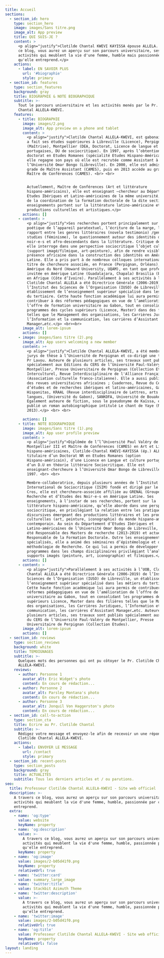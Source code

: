 ```yaml
---
title: Accueil
sections:
  - section_id: hero
    type: section_hero
    image: images/Sans titre.png
    image_alt: App preview
    title: QUI SUIS-JE ?
    content: >
      <p align="justify">Clotilde Chantal KWEVI KAYISSA épouse ALLELA. A travers
      ce blog, vous aurez un aperçu sur son parcours universitaire, ses
      activités qui meublent la vie d'une femme, humble mais passionnée par ce
      qu'elle entreprend.</p>
    actions:
      - label: EN SAVOIR PLUS
        url: '#biographie'
        style: primary
  - section_id: features
    type: section_features
    background: gray
    title: BIOGRAPHIE & NOTE BIOGRAPHIQUE
    subtitle: >-
      Tout le parcours universitaire et les activités menés par le Pr. Clotilde
      Chantal ALLELA-KWEVI.
    features:
      - title: BIOGRAPHIE
        image: images/2.png
        image_alt: App preview on a phone and tablet
        content: >
          <p align="justify">Clotilde Chantal ALLELA-KWEVI, est gabonaise. Elle
          a fait ses études supérieures à Libreville (Licence), Perpignan
          (Maîtrise), Montpellier (DEA, Doctorat, Licence de langue et culture
          portugaises, DU de sociocritique). En 1997, après l’obtention de son
          doctorat en Etudes Romanes (spécialité Etudes Hispano-Américaines),
          elle regagne son pays où elle est recrutée comme Assistant à
          l’Université Omar Bongo (Libreville). En 2000, elle est admise au
          grade de Maître Assistant (CAMES), puis en 2013 accède au grade de
          Maître de Conférences (CAMES). <br> <br>


          Actuellement, Maître de Conférences (Art et littérature
          hispano-américains), elle est enseignant –chercheur au Département des
          Etudes Ibériques et Latino-américaines de la même université, chargée
          de la coordination de la formation doctorale de la dite section. Ses
          enseignements portent sur la littérature latino-américaine et les
          productions culturelles et artistiques.</p>
        actions: []
      - content: >
          <p align="justify">Ses recherches portent principalement sur la
          poétique de l’appareil paratextuel, l’écriture de la marge, la mise en
          rapport entre les genres littéraires (novela testimonio) /gender
          studies (féminisme), le questionnement autour des identités des
          noir-e-s et afro-descendants dans la littérature. Critique de l’art,
          elle interroge dans une perspective sociocritique l’objet culturel
          (support imagé/filmique, art-peinture), afin de rendre visible la
          présence africaine dans la construction des identités en Amérique
          Latine. Elle a pris part à de nombreux colloques internationaux au
          titre de chercheure associée, en France (Perpignan, Orléans), en
          Amérique du Nord (Howard University, UQAM), en tant que professeure
          invitée en Amérique Latine (Guadalajara, Chapala) Brasilia (Brésil) et
          en Afrique (Côte d’Ivoire). Parallèlement à ses activités à l’UOB,
          Clotilde Chantal ALLELA a été Directrice Générale (2006-2019) de
          l’Institut des Sciences de l’Organisation (IUSO) de Libreville, un
          établissement de l’enseignement supérieur spécialisé dans les métiers
          du tertiaire. Cette haute fonction académique lui aura permis de
          contribuer à des réformes pédagogiques en vue de l’amélioration de
          l’offre de formation universitaire au Gabon, tout en consolidant les
          programmes des cycles supérieurs (Licence, Master) dans des filières
          telles que le Management des organisations, les Carrières Juridiques,
          l’Information et la communication, les carrières d’Assistant
          Manager…etc.</p> <br><br>
        image_alt: lorem-ipsum
        actions: []
      - image: images/Sans titre (2).png
        image_alt: App users welcoming a new member
        content: >+
          <p align="justify">Clotilde Chantal ALLELA-KWEVI, a été membre des
          jurys de thèse à l’Université de Perpignan et co-dirigé une thèse avec
          Pr Lavou. Auteure de plusieurs articles, ses travaux sont publiés
          spécialement aux Editions du CERS de l’Université Paul-Valéry de
          Montpellier, Presse Universitaire de Perpignan (Collection Etudes),
          Interculturel, Revue Interdisciplinaire de l'Alliance Française
          (Association culturelle franco-italienne). Elle a aussi publié dans
          des revues universitaires africaines ; Cuadernos, Revue du Centre
          d’études et de recherches ibériques et latino-américaines, Gabonica,
          Hispanitas, KRAAL (Revue interdisciplinaire de Lettres, arts et
          langues, (Université du Gabon), SANKOFA, Université de Bouaké.
          Egalement auteure de fiction, sous le pseudonyme de Kaïssa, elle a
          publié un roman autobiographique intitulé Le chant de Yaye (Nten,
          2013).</p> <br> <br>

        actions: []
      - title: NOTE BIOGRAPHIQUE
        image: images/Sans titre (1).png
        image_alt: App user profile preview
        content: >
          <p align="justify">Diplômée de l’l’Université Paul Valéry de
          Montpellier III et Maître de Conférences (CAMES) en Art et Littérature
          hispano-américaines, Clotilde-Chantal KWEVI-KAYISSA (ép.) ALLELA est
          titulaire d’un Doctorat NR en Etudes Romanes (option
          Hispano-américain), d’une Licence en Langue et culture portugaises et
          d’un D.U en théorie littéraire Sociocritique. Elle est
          enseignant-chercheure à l’Université Omar Bongo de Libreville depuis
          1997. <br> <br>

          Membre-collaboratrice, depuis plusieurs années de l’Institut
          International de Sociocritique (ISIM) fondé et dirigé par le Pr Edmond
          Cros, elle est chercheure-associée affiliée au GRENAL (Groupe de
          Recherche et d’Etudes des Noir-e-s en Amérique Latine. Ses
          enseignements, à l’instar de ses recherches, portent sur la
          littérature hispano-américaine, qu’elle aborde dans une perspective
          sociocritique, en privilégiant la relation entre les pratiques
          discursives émergeant des productions littéraires et les productions
          culturelles (art, peinture, iconographie) du monde hispano-américain
          contemporain. Au sein du Département d’Etudes Ibériques et
          Latino-américaines de l’Université Omar Bongo de Libreville, elle a
          été Responsable des Masters de recherche (2013-2019) et actuellement
          Responsable de la Formation Doctorale. Outre les enseignements
          spécialisés, elle a animé des séminaires d’épistémologie et de
          méthodologie de Recherche. Ce qui lui a permis de développer des
          programmes dans les champs disciplinaires privilégiant l’analyse des
          supports imagés (peinture, art, iconographie) et filmiques.</p>
        actions: []
      - content: >
          <p align="justify">Parallèlement à ses activités à l’UOB, Clotilde
          Chantal ALLELA a été Directrice Générale (2006-2019) de l’Institut des
          Sciences de l’Organisation (IUSO) de Libreville, un établissement de
          l’enseignement supérieur spécialisé dans les métiers du tertiaire.
          Cette haute fonction académique lui aura permis de contribuer à des
          réformes pédagogiques en vue de l’amélioration de l’offre de formation
          universitaire au Gabon, tout en consolidant les programmes des cycles
          supérieurs Licence, Master dans des filières telles que le Management
          des organisations, les Carrières Juridiques, l’Information et la
          communication, les carrières d’Assistant Manager…etc. Auteure de
          plusieurs articles, ses travaux sont publiés spécialement aux Editions
          du CERS de l’Université Paul-Valéry de Montpellier, Presse
          Universitaire de Perpignan (Collection Etudes).
        image_alt: lorem-ipsum
        actions: []
  - section_id: reviews
    type: section_reviews
    background: white
    title: TEMOIGNAGES
    subtitle: >-
      Quelques mots des personnes qui ont pu côtoyer le Pr. Clotilde Chantal
      ALLELA-KWEVI.
    reviews:
      - author: Personne 1
        avatar_alt: Eric Widget's photo
        content: En cours de rédaction...
      - author: Personne 2
        avatar_alt: Parsley Montana's photo
        content: En cours de rédaction...
      - author: Personne 3
        avatar_alt: Jonquil Von Haggerston's photo
        content: En cours de rédaction...
  - section_id: call-to-action
    type: section_cta
    title: Ecrire au Pr. Clotilde Chantal
    subtitle: >-
      Rédigez votre message et envoyez-le afin de recevoir un une réponse du Pr.
      Clotilde Chantal ALLELA-KWEVI.
    actions:
      - label: ENVOYER LE MESSAGE
        url: /contact
        style: primary
  - section_id: recent-posts
    type: section_posts
    background: gray
    title: ACTUALITES
    subtitle: Tous les derniers articles et / ou parutions.
seo:
  title: Professeur Clotilde Chantal ALLELA-KWEVI - Site web officiel
  description: >-
    A travers ce blog, vous aurez un aperçu sur son parcours universitaire,
    activités qui meublent la vie d'une femme, humble, passionnée par ce qu'elle
    entreprend.
  extra:
    - name: 'og:type'
      value: website
      keyName: property
    - name: 'og:description'
      value: >-
        A travers ce blog, vous aurez un aperçu sur son parcours universitaire,
        activités qui meublent la vie d'une femme, humble, passionnée par ce
        qu'elle entreprend.
      keyName: property
    - name: 'og:image'
      value: images/2-b05d41f0.png
      keyName: property
      relativeUrl: true
    - name: 'twitter:card'
      value: summary_large_image
    - name: 'twitter:title'
      value: Stackbit Azimuth Theme
    - name: 'twitter:description'
      value: >-
        A travers ce blog, vous aurez un aperçu sur son parcours universitaire,
        activités qui meublent la vie d'une femme, humble, passionnée par ce
        qu'elle entreprend.
    - name: 'twitter:image'
      value: images/2-b05d41f0.png
      relativeUrl: true
    - name: 'og:title'
      value: Professeur Clotilde Chantal ALLELA-KWEVI - Site web officiel
      keyName: property
      relativeUrl: false
layout: landing
---
```

